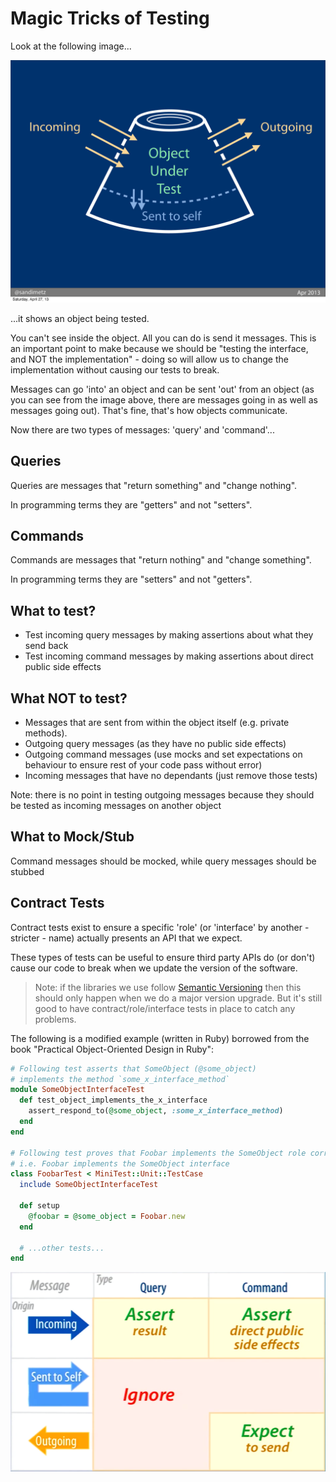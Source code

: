 # Magic Tricks of Testing

Look at the following image...

![Object Under Test](/resources/testing/magic_tricks_of_testing/object_under_test.jpg)

...it shows an object being tested.

You can't see inside the object. All you can do is send it messages. This is an
important point to make because we should be "testing the interface, and NOT
the implementation" - doing so will allow us to change the implementation
without causing our tests to break.

Messages can go 'into' an object and can be sent 'out' from an object (as you
can see from the image above, there are messages going in as well as messages
going out). That's fine, that's how objects communicate.

Now there are two types of messages: 'query' and 'command'...

## Queries

Queries are messages that "return something" and "change nothing".

In programming terms they are "getters" and not "setters".

## Commands

Commands are messages that "return nothing" and "change something".

In programming terms they are "setters" and not "getters".

## What to test?

* Test incoming query messages by making assertions about what they send back
* Test incoming command messages by making assertions about direct public side
    effects

## What NOT to test?

* Messages that are sent from within the object itself (e.g. private methods).
* Outgoing query messages (as they have no public side effects)
* Outgoing command messages (use mocks and set expectations on behaviour to
    ensure rest of your code pass without error)
* Incoming messages that have no dependants (just remove those tests)

Note: there is no point in testing outgoing messages because they should be
tested as incoming messages on another object

## What to Mock/Stub

Command messages should be mocked, while query messages should be stubbed

## Contract Tests

Contract tests exist to ensure a specific 'role' (or 'interface' by another -
stricter - name) actually presents an API that we expect.

These types of tests can be useful to ensure third party APIs do (or don't)
cause our code to break when we update the version of the software.

> Note: if the libraries we use follow [Semantic Versioning](http://semver.org/)
> then this should only happen when we do a major version upgrade. But it's
> still good to have contract/role/interface tests in place to catch any
> problems.

The following is a modified example (written in Ruby) borrowed from the book
"Practical Object-Oriented Design in Ruby":

```ruby
# Following test asserts that SomeObject (@some_object)
# implements the method `some_x_interface_method`
module SomeObjectInterfaceTest
  def test_object_implements_the_x_interface
    assert_respond_to(@some_object, :some_x_interface_method)
  end
end

# Following test proves that Foobar implements the SomeObject role correctly
# i.e. Foobar implements the SomeObject interface
class FoobarTest < MiniTest::Unit::TestCase
  include SomeObjectInterfaceTest

  def setup
    @foobar = @some_object = Foobar.new
  end

  # ...other tests...
end
```

![Message Types](/resources/testing/magic_tricks_of_testing/message_types.png)
